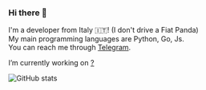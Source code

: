 ### Hi there 👋

I'm a developer from Italy 🇮🇹! (I don't drive a Fiat Panda)  
My main programming languages are Python, Go, Js.  
You can reach me through [Telegram](https://t.me/cagavo).  

I’m currently working on [?](https://t.me/streamingcommunity_downloader)

![GitHub stats](https://github-readme-stats.vercel.app/api?username=doggyhaha&show_icons=true&count_private=true&theme=github_dark)


